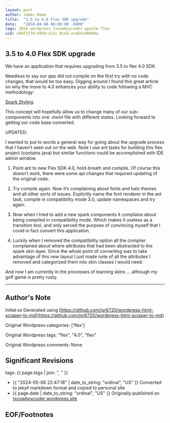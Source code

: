 ```yaml
---
layout: post
author: James Rowe
title:  "3.5 to 4.0 Flex SDK upgrade"
date:   "2010-04-08 00:00:00 -0400"
tags: 2010 wordpress txcowboycoder apache-flex
uid: e69f1f7d-6950-412c-8cd2-ecd5dc90894a
---
```



## 3.5 to 4.0 Flex SDK upgrade


We have an application that requires upgrading from 3.5 to flex 4.0 SDK.


Needless to say our app did not compile on the first try with no code changes, that would be too easy. Digging around I found this great article on why the move to 4.0 enhances your ability to code following a MVC methodology:  

[Spark Styling](http://www.artima.com/articles/flex_4_styling.html).


This concept will hopefully allow us to change many of our sub-components into one .mxml file with different states. Looking forward to getting our code base converted.


UPDATED:


I wanted to put to words a general way for going about the upgrade process that I haven’t seen out on the web. Note I use ant tasks for building this flex project (contains java) but similar functions could be accomplished with IDE admin window.


1) Point ant to new Flex SDK 4.0, hold-breath and compile. Of course this doesn’t work, there were some api changes that required updating of the original code.


2) Try compile again. Now it’s complaining about fonts and halo themes and all other sorts of issues. Explicitly name the font renderer in the ant task, compile in compatibility mode 3.0, update namespaces and try again.


3) Now when I tried to add a new spark components it complains about being compiled in compatibility mode. Which makes it useless as a transition tool, and only served the purpose of convincing myself that I could in fact convert this application.


4) Luckily when I removed the compatibility option all the compiler complained about where attributes that had been abstracted to the spark skin layer. Since the whole point of converting was to take advantage of this new layout I just made note of all the attributes I removed and categorized them into skin classes I would need.


And now I am currently in the processes of learning skins … although my golf game is pretty rusty.




---

## Author's Note

Initial `md` Generated using [https://github.com/jsr6720/wordpress-html-scraper-to-md](https://github.com/jsr6720/wordpress-html-scraper-to-md)

Original Wordpress categories: ['flex']

Original Wordpress tags: "flex", "4.0", "flex"

Original Wordpress comments: None

## Significant Revisions

tags: {{ page.tags | join: ", " }} <!-- todo move this somewhere -->

- {{ "2024-05-06 22:47:18" | date_to_string: "ordinal", "US" }} Converted to jekyll markdown format and copied to personal site
- {{ page.date | date_to_string: "ordinal", "US" }} Originally published on [txcowboycoder wordpress site](https://txcowboycoder.wordpress.com/2010/04/08/3-5-to-4-0-flex-sdk-upgrade/)

## EOF/Footnotes

